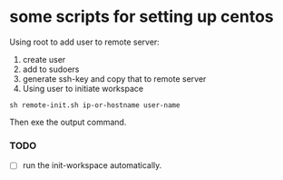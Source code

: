 some scripts for setting up centos
===========

Using root to add user to remote server:

1. create user
2. add to sudoers
3. generate ssh-key and copy that to remote server
4. Using user to initiate workspace

```
sh remote-init.sh ip-or-hostname user-name
```

Then exe the output command.

### TODO

- [ ] run the init-workspace automatically.
